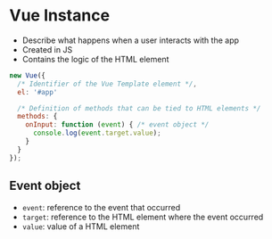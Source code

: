 # Vue Instance

- Describe what happens when a user interacts with the app
- Created in JS
- Contains the logic of the HTML element

```js
new Vue({
  /* Identifier of the Vue Template element */,
  el: '#app'

  /* Definition of methods that can be tied to HTML elements */
  methods: {
    onInput: function (event) { /* event object */
      console.log(event.target.value);
    }
  }
});
```

## Event object

- `event`: reference to the event that occurred
- `target`: reference to the HTML element where the event occurred
- `value`: value of a HTML element

